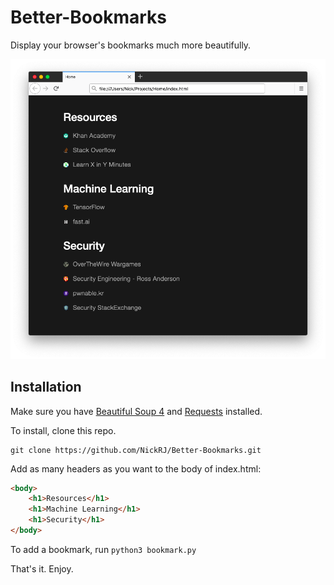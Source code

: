 # Better-Bookmarks
Display your browser's bookmarks much more beautifully.

![screenshot](https://github.com/NickRJ/Better-Bookmarks/blob/master/screenshot.png)

## Installation

Make sure you have [Beautiful Soup 4](https://www.crummy.com/software/BeautifulSoup/) and [Requests](https://2.python-requests.org/en/master/) installed.

To install, clone this repo. 
```
git clone https://github.com/NickRJ/Better-Bookmarks.git
```

Add as many headers as you want to the body of index.html:

```html
<body>
	<h1>Resources</h1>
	<h1>Machine Learning</h1>
	<h1>Security</h1>
</body>
```

To add a bookmark, run ```python3 bookmark.py```

That's it. Enjoy.
